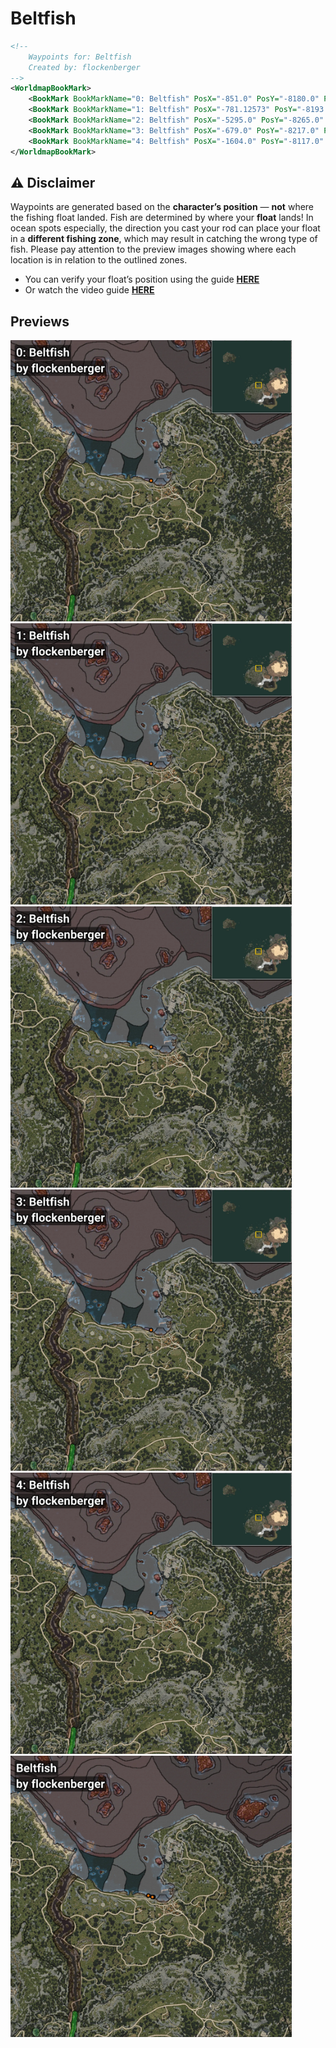 # Beltfish
```xml
<!--
    Waypoints for: Beltfish
    Created by: flockenberger
-->
<WorldmapBookMark>
    <BookMark BookMarkName="0: Beltfish" PosX="-851.0" PosY="-8180.0" PosZ="87424.0" />
    <BookMark BookMarkName="1: Beltfish" PosX="-781.12573" PosY="-8193.193" PosZ="87444.1" />
    <BookMark BookMarkName="2: Beltfish" PosX="-5295.0" PosY="-8265.0" PosZ="88721.0" />
    <BookMark BookMarkName="3: Beltfish" PosX="-679.0" PosY="-8217.0" PosZ="87496.0" />
    <BookMark BookMarkName="4: Beltfish" PosX="-1604.0" PosY="-8117.0" PosZ="87538.0" />
</WorldmapBookMark>
```

## ⚠️ Disclaimer
Waypoints are generated based on the __**character’s position**__ — __not__ where the fishing float landed.
Fish are determined by where your **float** lands!
In ocean spots especially, the direction you cast your rod can place your float in a **different fishing zone**, which may result in catching the wrong type of fish.
Please pay attention to the preview images showing where each location is in relation to the outlined zones.

- You can verify your float’s position using the guide [**HERE**](https://flockenberger.github.io/bdo-fish-position/)
- Or watch the video guide [**HERE**](https://youtu.be/t-VXcRoNojk)

## Previews
<img src="./Beltfish_0_Preview.webp" width="450"/> <img src="./Beltfish_1_Preview.webp" width="450"/> <img src="./Beltfish_2_Preview.webp" width="450"/> <img src="./Beltfish_3_Preview.webp" width="450"/> <img src="./Beltfish_4_Preview.webp" width="450"/> <img src="./Beltfish_Preview.webp" width="450"/> 